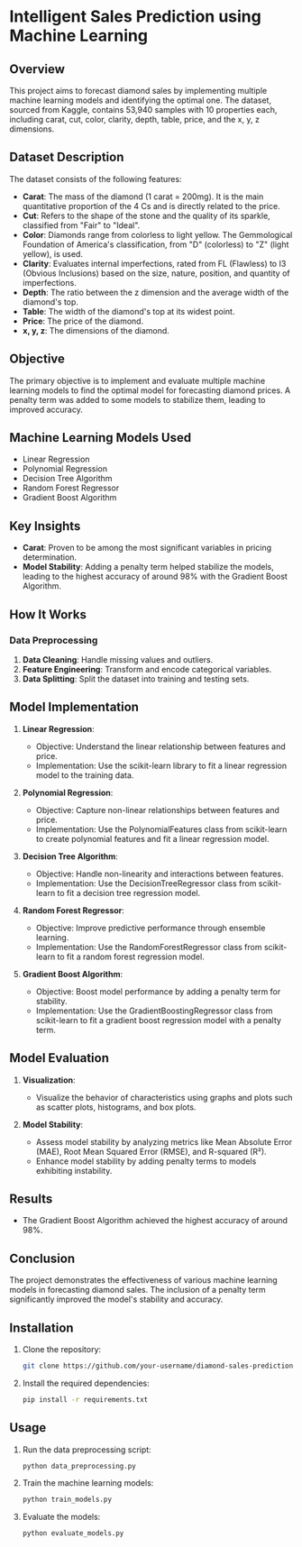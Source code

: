# Intelligent Sales Prediction using Machine Learning

## Overview
This project aims to forecast diamond sales by implementing multiple machine learning models and identifying the optimal one. The dataset, sourced from Kaggle, contains 53,940 samples with 10 properties each, including carat, cut, color, clarity, depth, table, price, and the x, y, z dimensions.

## Dataset Description
The dataset consists of the following features:

- **Carat**: The mass of the diamond (1 carat = 200mg). It is the main quantitative proportion of the 4 Cs and is directly related to the price.
- **Cut**: Refers to the shape of the stone and the quality of its sparkle, classified from "Fair" to "Ideal".
- **Color**: Diamonds range from colorless to light yellow. The Gemmological Foundation of America's classification, from "D" (colorless) to "Z" (light yellow), is used.
- **Clarity**: Evaluates internal imperfections, rated from FL (Flawless) to I3 (Obvious Inclusions) based on the size, nature, position, and quantity of imperfections.
- **Depth**: The ratio between the z dimension and the average width of the diamond's top.
- **Table**: The width of the diamond's top at its widest point.
- **Price**: The price of the diamond.
- **x, y, z**: The dimensions of the diamond.

## Objective
The primary objective is to implement and evaluate multiple machine learning models to find the optimal model for forecasting diamond prices. A penalty term was added to some models to stabilize them, leading to improved accuracy.

## Machine Learning Models Used
- Linear Regression
- Polynomial Regression
- Decision Tree Algorithm
- Random Forest Regressor
- Gradient Boost Algorithm

## Key Insights
- **Carat**: Proven to be among the most significant variables in pricing determination.
- **Model Stability**: Adding a penalty term helped stabilize the models, leading to the highest accuracy of around 98% with the Gradient Boost Algorithm.

## How It Works
### Data Preprocessing
1. **Data Cleaning**: Handle missing values and outliers.
2. **Feature Engineering**: Transform and encode categorical variables.
3. **Data Splitting**: Split the dataset into training and testing sets.

## Model Implementation
1. **Linear Regression**:
   - Objective: Understand the linear relationship between features and price.
   - Implementation: Use the scikit-learn library to fit a linear regression model to the training data.
   
2. **Polynomial Regression**:
   - Objective: Capture non-linear relationships between features and price.
   - Implementation: Use the PolynomialFeatures class from scikit-learn to create polynomial features and fit a linear regression model.
   
3. **Decision Tree Algorithm**:
   - Objective: Handle non-linearity and interactions between features.
   - Implementation: Use the DecisionTreeRegressor class from scikit-learn to fit a decision tree regression model.
   
4. **Random Forest Regressor**:
   - Objective: Improve predictive performance through ensemble learning.
   - Implementation: Use the RandomForestRegressor class from scikit-learn to fit a random forest regression model.
   
5. **Gradient Boost Algorithm**:
   - Objective: Boost model performance by adding a penalty term for stability.
   - Implementation: Use the GradientBoostingRegressor class from scikit-learn to fit a gradient boost regression model with a penalty term.

## Model Evaluation
1. **Visualization**:
   - Visualize the behavior of characteristics using graphs and plots such as scatter plots, histograms, and box plots.
   
2. **Model Stability**:
   - Assess model stability by analyzing metrics like Mean Absolute Error (MAE), Root Mean Squared Error (RMSE), and R-squared (R²).
   - Enhance model stability by adding penalty terms to models exhibiting instability.

## Results
- The Gradient Boost Algorithm achieved the highest accuracy of around 98%.

## Conclusion
The project demonstrates the effectiveness of various machine learning models in forecasting diamond sales. The inclusion of a penalty term significantly improved the model's stability and accuracy.

## Installation
1. Clone the repository:
    ```sh
    git clone https://github.com/your-username/diamond-sales-prediction.git
    ```
2. Install the required dependencies:
    ```sh
    pip install -r requirements.txt
    ```

## Usage
1. Run the data preprocessing script:
    ```sh
    python data_preprocessing.py
    ```
2. Train the machine learning models:
    ```sh
    python train_models.py
    ```
3. Evaluate the models:
    ```sh
    python evaluate_models.py
    ```



